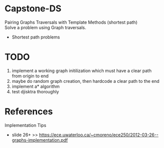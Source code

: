 # Capstone-DS

Pairing Graphs Traversals with Template Methods (shortest path)
<br>
Solve a problem using Graph traversals. 
- Shortest path problems

# TODO
1. implement a working graph initilization which must have a clear path from origin to end
  1. maybe do random graph creation, then hardcode a clear path to the end
2. implement a\* algorithm
3. test djisktra thoroughly


# References
Implementation Tips
- slide 26+ >> https://ece.uwaterloo.ca/~cmoreno/ece250/2012-03-26--graphs-implementation.pdf
